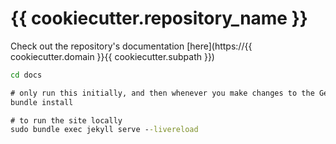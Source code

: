 # {{ cookiecutter.repository_name }}

Check out the repository's documentation [here](https://{{ cookiecutter.domain }}{{ cookiecutter.subpath }})


```cmd
cd docs

# only run this initially, and then whenever you make changes to the Gemfile
bundle install

# to run the site locally
sudo bundle exec jekyll serve --livereload
```